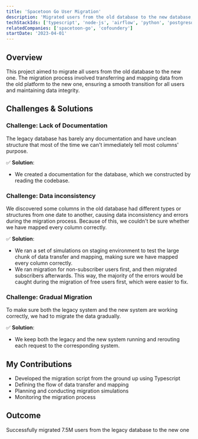 ```yaml
---
title: 'Spacetoon Go User Migration'
description: 'Migrated users from the old database to the new database, ensuring seamless data transfer and maintaining data integrity.'
techStackIds: ['typescript', 'node-js', 'airflow', 'python', 'postgresql']
relatedCompanies: ['spacetoon-go', 'cofoundery']
startDate: '2023-04-01'
---
```


## Overview

This project aimed to migrate all users from the old database to the new one. The migration process involved transferring and mapping data from the old platform to the new one, ensuring a smooth transition for all users and maintaining data integrity.

## Challenges & Solutions

### Challenge: Lack of Documentation

The legacy database has barely any documentation and have unclean structure that most of the time we can't immediately tell most columns' purpose.

✅ **Solution**:

- We created a documentation for the database, which we constructed by reading the codebase.

### Challenge: Data inconsistency

We discovered some columns in the old database had different types or structures from one date to another, causing data inconsistency and errors during the migration process. Because of this, we couldn't be sure whether we have mapped every column correctly.

✅ **Solution**:

- We ran a set of simulations on staging environment to test the large chunk of data transfer and mapping, making sure we have mapped every column correctly.
- We ran migration for non-subscriber users first, and then migrated subscribers afterwards. This way, the majority of the errors would be caught during the migration of free users first, which were easier to fix.

### Challenge: Gradual Migration

To make sure both the legacy system and the new system are working correctly, we had to migrate the data gradually.

✅ **Solution**:

- We keep both the legacy and the new system running and rerouting each request to the corresponding system.

## My Contributions

- Developed the migration script from the ground up using Typescript
- Defining the flow of data transfer and mapping
- Planning and conducting migration simulations
- Monitoring the migration process

## Outcome

Successfully migrated 7.5M users from the legacy database to the new one
